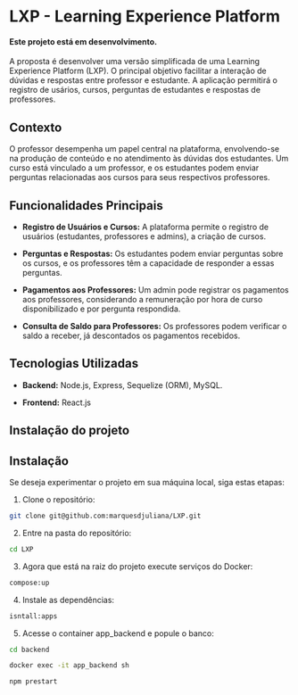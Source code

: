 # LXP - Learning Experience Platform

#### Este projeto está em desenvolvimento.
 
 A proposta é desenvolver uma versão simplificada de uma Learning Experience Platform (LXP). O principal objetivo facilitar a interação de dúvidas e respostas entre professor e estudante. A aplicação permitirá o registro de usários, cursos, perguntas de estudantes e respostas de professores.

## Contexto

O professor desempenha um papel central na plataforma, envolvendo-se na produção de conteúdo e no atendimento às dúvidas dos estudantes. Um curso está vinculado a um professor, e os estudantes podem enviar perguntas relacionadas aos cursos para seus respectivos professores.

## Funcionalidades Principais

- **Registro de Usuários e Cursos:** A plataforma permite o registro de usuários (estudantes, professores e admins), a criação de cursos.
  
- **Perguntas e Respostas:** Os estudantes podem enviar perguntas sobre os cursos, e os professores têm a capacidade de responder a essas perguntas.

- **Pagamentos aos Professores:** Um admin pode registrar os pagamentos aos professores, considerando a remuneração por hora de curso disponibilizado e por pergunta respondida.

- **Consulta de Saldo para Professores:** Os professores podem verificar o saldo a receber, já descontados os pagamentos recebidos.

## Tecnologias Utilizadas

- **Backend:** Node.js, Express, Sequelize (ORM), MySQL.
  
- **Frontend:** React.js

## Instalação do projeto

## Instalação
Se deseja experimentar o projeto em sua máquina local, siga estas etapas:

1. Clone o repositório:
```sh
git clone git@github.com:marquesdjuliana/LXP.git
```
2. Entre na pasta do repositório:
```sh
cd LXP 
```
3. Agora que está na raiz do projeto execute serviços do Docker:
```sh
compose:up
```
4. Instale as dependências:
```sh
isntall:apps
```
5. Acesse o container app_backend e popule o banco:
```sh
cd backend
```
```sh
docker exec -it app_backend sh
```
```sh
npm prestart 
```









